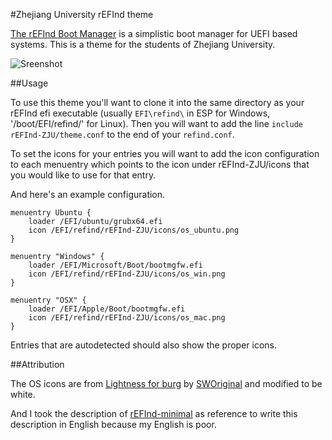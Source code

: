 #Zhejiang University rEFInd theme

[The rEFInd Boot Manager](http://www.rodsbooks.com/refind/) is a simplistic boot manager for UEFI based systems. This is a theme for the students of Zhejiang University. 

![Sreenshot](https://cloud.githubusercontent.com/assets/1665437/7316762/60fcb8d0-eaac-11e4-8021-76311694de20.png)

##Usage

To use this theme you'll want to clone it into the same directory as your rEFInd efi executable (usually `EFI\refind\` in ESP for Windows, '/boot/EFI/refind/' for Linux). Then you will want to add the line `include rEFInd-ZJU/theme.conf` to the end of your `refind.conf`. 

To set the icons for your entries you will want to add the icon configuration to each menuentry which points to the icon under rEFInd-ZJU/icons that you would like to use for that entry. 

And here's an example configuration. 

```
menuentry Ubuntu {
	loader /EFI/ubuntu/grubx64.efi
	icon /EFI/refind/rEFInd-ZJU/icons/os_ubuntu.png
}

menuentry "Windows" {
    loader /EFI/Microsoft/Boot/bootmgfw.efi
    icon /EFI/refind/rEFInd-ZJU/icons/os_win.png
}

menuentry "OSX" {
    loader /EFI/Apple/Boot/bootmgfw.efi
    icon /EFI/refind/rEFInd-ZJU/icons/os_mac.png
}
```

Entries that are autodetected should also show the proper icons. 

##Attribution

The OS icons are from [Lightness for burg](http://sworiginal.deviantart.com/art/Lightness-for-burg-181461810) by [SWOriginal](http://sworiginal.deviantart.com/) and modified to be white. 

And I took the description of [rEFInd-minimal](https://github.com/EvanPurkhiser/rEFInd-minimal) as reference to write this description in English because my English is poor. 
